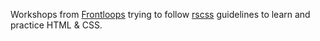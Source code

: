 Workshops from [Frontloops](https://frontloops.io) trying to follow [rscss](http://rscss.io) guidelines to learn and practice HTML & CSS.